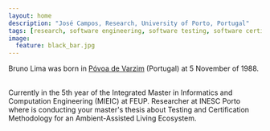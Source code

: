```yaml
---
layout: home
description: "José Campos, Research, University of Porto, Portugal"
tags: [research, software engineering, software testing, software certification, Ambient Assisted Living]
image:
  feature: black_bar.jpg
---
```


Bruno Lima was born in [Póvoa de Varzim](http://en.wikipedia.org/wiki/P%C3%B3voa_de_Varzim) (Portugal) at 5 November of 1988. 
<br/><br/>

Currently in the 5th year of the Integrated Master in Informatics and Computation Engineering (MIEIC) at FEUP. Researcher at INESC Porto where is conducting your master's thesis about Testing and Certification Methodology for an Ambient-Assisted Living Ecosystem.




